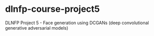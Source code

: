 # dlnfp-course-project5
DLNFP Project 5 - Face generation using DCGANs (deep convolutional generative adversarial models)
